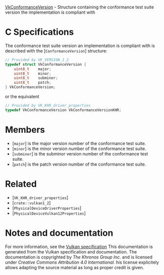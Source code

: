 [VkConformanceVersion](https://www.khronos.org/registry/vulkan/specs/1.3-extensions/man/html/VkConformanceVersion.html) - Structure containing the conformance test suite version the implementation is compliant with

# C Specifications
The conformance test suite version an implementation is compliant with is
described with the [`ConformanceVersion`] structure:
```c
// Provided by VK_VERSION_1_2
typedef struct VkConformanceVersion {
    uint8_t    major;
    uint8_t    minor;
    uint8_t    subminor;
    uint8_t    patch;
} VkConformanceVersion;
```
or the equivalent
```c
// Provided by VK_KHR_driver_properties
typedef VkConformanceVersion VkConformanceVersionKHR;
```

# Members
- [`major`] is the major version number of the conformance test suite.
- [`minor`] is the minor version number of the conformance test suite.
- [`subminor`] is the subminor version number of the conformance test suite.
- [`patch`] is the patch version number of the conformance test suite.

# Related
- [`VK_KHR_driver_properties`]
- [`crate::vulkan1_2`]
- [`PhysicalDeviceDriverProperties`]
- [`PhysicalDeviceVulkan12Properties`]

# Notes and documentation
For more information, see the [Vulkan specification](https://www.khronos.org/registry/vulkan/specs/1.3-extensions/html/vkspec.html)
This documentation is generated from the Vulkan specification and documentation.
The documentation is copyrighted by *The Khronos Group Inc.* and is licensed under *Creative Commons Attribution 4.0 International*.
his license explicitely allows adapting the source material as long as proper credit is given.
        